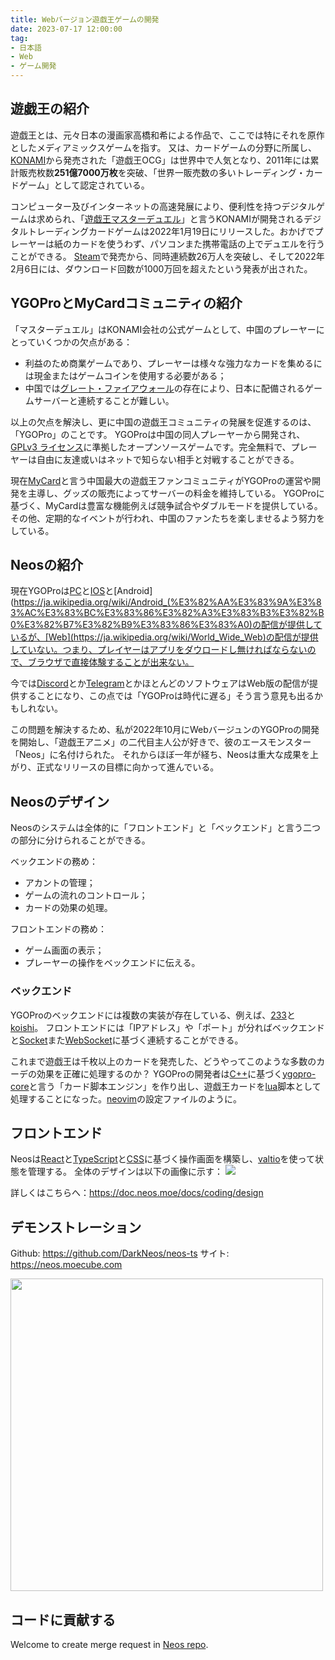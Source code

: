 ```yaml
---
title: Webバージョン遊戯王ゲームの開発
date: 2023-07-17 12:00:00
tag:
- 日本語
- Web
- ゲーム開発
---
```


## 遊戯王の紹介
遊戯王とは、元々日本の漫画家高橋和希による作品で、ここでは特にそれを原作としたメディアミックスゲームを指す。
又は、カードゲームの分野に所属し、[KONAMI](https://www.konami.com/ja/)から発売された「遊戯王OCG」は世界中で人気となり、2011年には累計販売枚数**251億7000万枚**を突破、「世界一販売数の多いトレーディング・カードゲーム」として認定されている。

コンピューター及びインターネットの高速発展により、便利性を持つデジタルゲームは求められ、「[遊戯王マスターデュエル](https://www.konami.com/yugioh/masterduel/eu/en/)」と言うKONAMIが開発されるデジタルトレーディングカードゲームは2022年1月19日にリリースした。おかげでプレーヤーは紙のカードを使うわず、パソコンまた携帯電話の上でデュエルを行うことができる。
[Steam](https://store.steampowered.com/)で発売から、同時連続数26万人を突破し、そして2022年2月6日には、ダウンロード回数が1000万回を超えたという発表が出された。

## YGOProとMyCardコミュニティの紹介
「マスターデュエル」はKONAMI会社の公式ゲームとして、中国のプレーヤーにとっていくつかの欠点がある：
- 利益のため商業ゲームであり、プレーヤーは様々な強力なカードを集めるには現金またはゲームコインを使用する必要がある；
- 中国では[グレート・ファイアウォール](https://ja.wikipedia.org/wiki/%E3%82%B0%E3%83%AC%E3%83%BC%E3%83%88%E3%83%BB%E3%83%95%E3%82%A1%E3%82%A4%E3%82%A2%E3%82%A6%E3%82%A9%E3%83%BC%E3%83%AB)の存在により、日本に配備されるゲームサーバーと連続することが難しい。

以上の欠点を解決し、更に中国の遊戯王コミュニティの発展を促進するのは、「YGOPro」のことです。
YGOProは中国の同人プレーヤーから開発され、[GPLv3 ライセンス](https://www.gnu.org/licenses/gpl-3.0.en.html)に準拠したオープンソースゲームです。完全無料で、プレーヤーは自由に友達或いはネットで知らない相手と対戦することができる。

現在[MyCard](https://mycard.moe/)と言う中国最大の遊戯王ファンコミュニティがYGOProの運営や開発を主導し、グッズの販売によってサーバーの料金を維持している。
YGOProに基づく、MyCardは豊富な機能例えば競争試合やダブルモードを提供している。その他、定期的なイベントが行われ、中国のファンたちを楽しませるよう努力をしている。

## Neosの紹介
現在YGOProは[PC](https://ja.wikipedia.org/wiki/%E3%83%91%E3%83%BC%E3%82%BD%E3%83%8A%E3%83%AB%E3%82%B3%E3%83%B3%E3%83%94%E3%83%A5%E3%83%BC%E3%82%BF)と[IOS](https://ja.wikipedia.org/wiki/IOS)と[Android](https://ja.wikipedia.org/wiki/Android_(%E3%82%AA%E3%83%9A%E3%83%AC%E3%83%BC%E3%83%86%E3%82%A3%E3%83%B3%E3%82%B0%E3%82%B7%E3%82%B9%E3%83%86%E3%83%A0)の配信が提供しているが、[Web](https://ja.wikipedia.org/wiki/World_Wide_Web)の配信が提供していない。つまり、プレイヤーはアプリをダウロードし無ければならないので、ブラウザで直接体験することが出来ない。

今では[Discord](https://discord.com/)とか[Telegram](https://telegram.org/)とかほとんどのソフトウェアはWeb版の配信が提供することになり、この点では「YGOProは時代に遅る」そう言う意見も出るかもしれない。

この問題を解決するため、私が2022年10月にWebバージュンのYGOProの開発を開始し、「遊戯王アニメ」の二代目主人公が好きで、彼のエースモンスター「Neos」に名付けられた。
それからほぼ一年が経ち、Neosは重大な成果を上がり、正式なリリースの目標に向かって進んでいる。

## Neosのデザイン
Neosのシステムは全体的に「フロントエンド」と「ベックエンド」と言う二つの部分に分けられることができる。

ベックエンドの務め：
- アカントの管理；
- ゲームの流れのコントロール；
- カードの効果の処理。

フロントエンドの務め：
- ゲーム画面の表示；
- プレーヤーの操作をベックエンドに伝える。

### ベックエンド
YGOProのベックエンドには複数の実装が存在している、例えば、[233](https://ygo233.com/)と[koishi](https://srv.koishi.pro/)。
フロントエンドには「IPアドレス」や「ポート」が分ればベックエンドと[Socket](https://en.wikipedia.org/wiki/Network_socket)また[WebSocket](https://www.geeksforgeeks.org/what-is-web-socket-and-how-it-is-different-from-the-http/)に基づく連続することができる。

これまで遊戯王は千枚以上のカードを発売した、どうやってこのような多数のカーデの効果を正確に処理するのか？
YGOProの開発者は[C++](https://en.wikipedia.org/wiki/C%2B%2B)に基づく[ygopro-core](https://github.com/Fluorohydride/ygopro-core)と言う「カード脚本エンジン」を作り出し、遊戯王カードを[lua](https://www.lua.org/)脚本として処理することになった。[neovim](https://neovim.io/)の設定ファイルのように。

## フロントエンド
Neosは[React](https://react.dev/)と[TypeScript](https://www.typescriptlang.org/)と[CSS](https://en.wikipedia.org/wiki/CSS)に基づく操作画面を構築し、[valtio](https://valtio.pmnd.rs/)を使って状態を管理する。
全体のデザインは以下の画像に示す：
<img src="/images/neos-arch.svg" />

詳しくはこちらへ：https://doc.neos.moe/docs/coding/design

## デモンストレーション
Github: https://github.com/DarkNeos/neos-ts
サイト: https://neos.moecube.com

<img src="/images/duel.png" width="500" />

## コードに貢献する
Welcome to create merge request in [Neos repo](https://code.mycard.moe/mycard/Neos).

